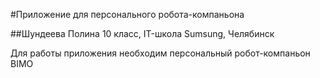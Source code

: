 #Приложение для персонального робота-компаньона

##Шундеева Полина
10 класс, IT-школа Sumsung, Челябинск

Для работы приложения необходим персональный робот-компаньон BIMO

